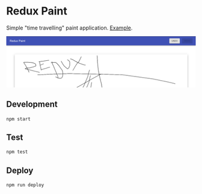 # Redux Paint

Simple "time travelling" paint application. [Example](http://www.jamesmoriarty.xyz/redux-paint/).

![Screenshot](docs/screenshot.png)

## Development

```
npm start
```

## Test

```
npm test
```

## Deploy

```
npm run deploy
```